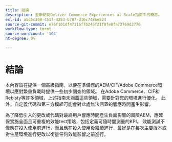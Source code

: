 ```yaml
---
title: 結論
description: 重新訪問Deliver Commerce Experiences at Scale指南中的概念。
exl-id: a5d5c398-451f-4283-b787-d16c7486e824
source-git-commit: e76f101df47116f7b246f21f0fe0fa72769d2776
workflow-type: tm+mt
source-wordcount: '164'
ht-degree: 0%

---
```


# 結論

本內容旨在提供一個高級指南，以便在準備您的AEM/CIF/Adobe Commerce環境以應對繁重負載時提供一些初步調查的領域。 在Adobe Commerce、CIF和Rebisty等許多領域，上述指南未涵蓋這些領域，需要針對您的環境進行優化。 此外，自定義代碼和第三方模組可能會對此處無法涵蓋的響應時間產生影響。

為了降低引入的更改或代碼對最終用戶響應時間產生負面影響的風險AEM，應確保實施全面且可重複的效能test策略，包括定義可隨時間測量的KPI。 效能測試不僅應在投入使用前進行，而且應在投入使用後繼續進行，最好是在每次主要版本或對生產環境進行更改以衡量任何效能影響之前進行。
